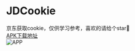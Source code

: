 # JDCookie
京东获取cookie，仅供学习参考，喜欢的请给个star🙏   
[APK下载地址](https://github.com/onlynair/JDCookie/releases/download/v1.0.0/app-release.apk)  
![APP](https://github.com/onlynair/JDCookie/raw/main/images/image.png)
